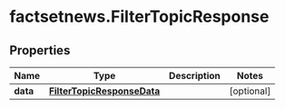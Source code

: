 # factsetnews.FilterTopicResponse

## Properties

Name | Type | Description | Notes
------------ | ------------- | ------------- | -------------
**data** | [**FilterTopicResponseData**](FilterTopicResponseData.md) |  | [optional] 


